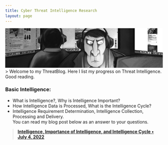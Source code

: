 ```yaml
---
title: Cyber Threat Intelligence Research
layout: page
---
```


<img src="/images/threat-main.png">
> Welcome to my ThreatBlog. Here I list my progress on Threat Intelligence. Good reading.

### Basic Intelligence:
* What is Intelligence?, Why is Intelligence Important?
* How Intelligence Data is Processed, What is the Intelligence Cycle?
* Intelligence Requirement Determination, Intelligence Collection, Processing and Delivery.<br>
You can read my blog post below as an answer to your questions.<br>
> <b>[Intelligence, Importance of Intelligence, and Intelligence Cycle • July 4, 2022 ](https://ergin.dev/intelligence)</b>
